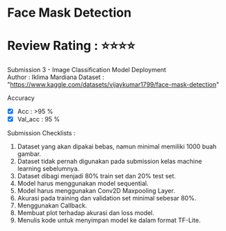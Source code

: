 # Face Mask Detection

# Review Rating : ⭐⭐⭐⭐

Submission 3 - Image Classification Model Deployment \
Author : Iklima Mardiana
Dataset : "https://www.kaggle.com/datasets/vijaykumar1799/face-mask-detection"

Accuracy

- [x] Acc : >95 %
- [x] Val_acc : 95 %

Submission Checklists :

1. Dataset yang akan dipakai bebas, namun minimal memiliki 1000 buah gambar.
2. Dataset tidak pernah digunakan pada submission kelas machine learning sebelumnya.
3. Dataset dibagi menjadi 80% train set dan 20% test set.
4. Model harus menggunakan model sequential.
5. Model harus menggunakan Conv2D Maxpooling Layer.
6. Akurasi pada training dan validation set minimal sebesar 80%.
7. Menggunakan Callback.
8. Membuat plot terhadap akurasi dan loss model.
9. Menulis kode untuk menyimpan model ke dalam format TF-Lite.